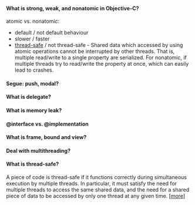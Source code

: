 #### What is strong, weak, and nonatomic in Objective-C?

atomic vs. nonatomic:
* default / not default behaviour
* slower / faster
* [thread-safe](#WhatIsThreadSafe) / not thread-safe - Shared data which accessed by using atomic operations cannot be interrupted by other threads. That is, multiple read/write to a single property are serialized. For nonatomic, if multiple threads try to read/write the property at once, which can easily lead to crashes.

#### Segue: push, modal?

#### What is delegate?

#### What is memory leak?

#### @interface vs. @implementation

#### What is frame, bound and view?

#### Deal with multithreading?

<a name="WhatIsThreadSafe"></a>
#### What is thread-safe?

A piece of code is thread-safe if it functions correctly during simultaneous execution by multiple threads. In particular, it must satisfy the need for multiple threads to access the same shared data, and the need for a shared piece of data to be accessed by only one thread at any given time. [[more](http://stackoverflow.com/questions/261683/what-is-meant-by-thread-safe-code)]
